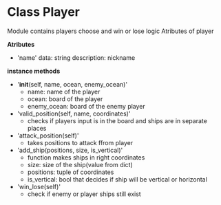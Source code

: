 # Class Player
  Module contains players choose and win or lose logic
  Atributes of player

__Atributes__

  * 'name'
    data: string
    description: nickname

__instance methods__

  * '__init__(self, name, ocean, enemy_ocean)'
    - name: name of the player
    - ocean: board of the player
    - enemy_ocean: board of the enemy player
  * 'valid_position(self, name, coordinates)'
    -  checks if players input is in the board and ships are in separate places
  * 'attack_position(self)'
    - takes positions to attack ffrom player
  * 'add_ship(positions, size, is_vertical)'
    - function makes ships in right coordinates
    - size: size of the ship(value from dict)
    - positions: tuple of coordinates
    - is_vertical: bool that decides if ship will be vertical or horizontal
  * 'win_lose(self)'
    - check if enemy or player ships still exist
